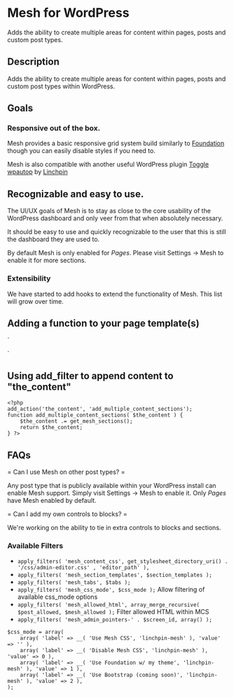 # Mesh for WordPress

Adds the ability to create multiple areas for content within pages, posts and custom post types.

## Description

Adds the ability to create multiple areas for content within pages, posts and custom post types within WordPress.

## Goals

### Responsive out of the box.

Mesh provides a basic responsive grid system build similarly to [Foundation](http://foundation.zurb.com) though you can easily disable styles if you need to.

Mesh is also compatible with another useful WordPress plugin [Toggle wpautop](https://wordpress.org/plugins/toggle-wpautop/) by [Linchpin](https://linchpin.agency)

## Recognizable and easy to use.

The UI/UX goals of Mesh is to stay as close to the core usability of the WordPress dashboard and only veer from that when absolutely necessary.

It should be easy to use and quickly recognizable to the user that this is still the dashboard they are used to.

By default Mesh is only enabled for *Pages*. Please visit Settings -> Mesh to enable it for more sections.

### Extensibility

We have started to add hooks to extend the functionality of Mesh. This list will grow over time.

## Adding a function to your page template(s)

`<?php if ( function_exists( 'mesh_display_sections' ) ) : ?>
 	<?php mesh_display_sections(); ?>
 <?php endif; ?>`
 
## Using add_filter to append content to "the_content"

```
<?php
add_action('the_content', 'add_multiple_content_sections');
function add_multiple_content_sections( $the_content ) {
    $the_content .= get_mesh_sections();
    return $the_content;
} ?>
```

## FAQs

= Can I use Mesh on other post types? =

Any post type that is publicly available within your WordPress install can enable Mesh support. Simply visit Settings -> Mesh to enable it.  Only *Pages* have Mesh enabled by default.

= Can I add my own controls to blocks? =

We're working on the ability to tie in extra controls to blocks and sections.

### Available Filters

* `apply_filters( 'mesh_content_css', get_stylesheet_directory_uri() . '/css/admin-editor.css' , 'editor_path' ),`
* `apply_filters( 'mesh_section_templates', $section_templates );`
* `apply_filters( 'mesh_tabs', $tabs );`
* `apply_filters( 'mesh_css_mode', $css_mode );` Allow filtering of available css_mode options
* `apply_filters( 'mesh_allowed_html', array_merge_recursive( $post_allowed, $mesh_allowed );` Filter allowed HTML within MCS
* `apply_filters( 'mesh_admin_pointers-' . $screen_id, array() );`

```
$css_mode = array(
    array( 'label' => __( 'Use Mesh CSS', 'linchpin-mesh' ), 'value' => '' ),
    array( 'label' => __( 'Disable Mesh CSS', 'linchpin-mesh' ), 'value' => 0 ),
    array( 'label' => __( 'Use Foundation w/ my theme', 'linchpin-mesh' ), 'value' => 1 ),
    array( 'label' => __( 'Use Bootstrap (coming soon)', 'linchpin-mesh' ), 'value' => 2 ),
);
```
